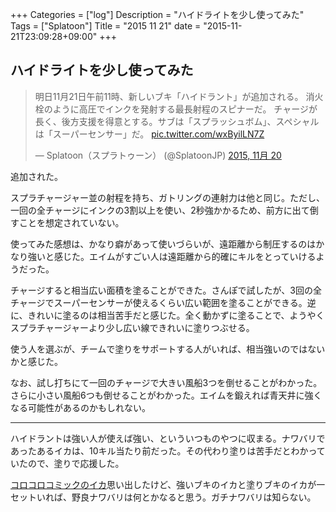 +++
Categories = ["log"]
Description = "ハイドライトを少し使ってみた"
Tags = ["Splatoon"]
Title = "2015 11 21"
date = "2015-11-21T23:09:28+09:00"
+++

## ハイドライトを少し使ってみた
<blockquote class="twitter-tweet" lang="ja"><p lang="ja" dir="ltr">明日11月21日午前11時、新しいブキ「ハイドラント」が追加される。&#10;消火栓のように高圧でインクを発射する最長射程のスピナーだ。&#10;チャージが長く、後方支援を得意とする。サブは「スプラッシュボム」、スペシャルは「スーパーセンサー」だ。 <a href="https://t.co/wxByilLN7Z">pic.twitter.com/wxByilLN7Z</a></p>&mdash; Splatoon（スプラトゥーン） (@SplatoonJP) <a href="https://twitter.com/SplatoonJP/status/667620946270748672">2015, 11月 20</a></blockquote>
<script async src="//platform.twitter.com/widgets.js" charset="utf-8"></script>

追加された。

スプラチャージャー並の射程を持ち、ガトリングの連射力は他と同じ。ただし、一回の全チャージにインクの3割以上を使い、2秒強かかるため、前方に出て倒すことを想定されていない。

使ってみた感想は、かなり癖があって使いづらいが、遠距離から制圧するのはかなり強いと感じた。エイムがすごい人は遠距離から的確にキルをとっていけるようだった。

チャージすると相当広い面積を塗ることができた。さんぽで試したが、3回の全チャージでスーパーセンサーが使えるくらい広い範囲を塗ることができる。逆に、きれいに塗るのは相当苦手だと感じた。全く動かずに塗ることで、ようやくスプラチャージャーより少し広い線できれいに塗りつぶせる。

使う人を選ぶが、チームで塗りをサポートする人がいれば、相当強いのではないかと感じた。

なお、試し打ちにて一回のチャージで大きい風船3つを倒せることがわかった。さらに小さい風船6つも倒せることがわかった。エイムを鍛えれば青天井に強くなる可能性があるのかもしれない。

----

ハイドラントは強い人が使えば強い、といういつものやつに収まる。ナワバリであったあるイカは、10キル当たり前だった。その代わり塗りは苦手だとわかっていたので、塗りで応援した。

[コロコロコミックのイカ](http://www.corocoro.tv/tachiyomi/splatoon/)思い出したけど、強いブキのイカと塗りブキのイカが一セットいれば、野良ナワバリは何とかなると思う。ガチナワバリは知らない。